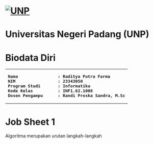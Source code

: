 # [![UNP](https://unp.ac.id/nfs-assets/all/images/logo_unp_white.png)](https://unp.ac.id/)
# Universitas Negeri Padang (UNP)

# Biodata Diri
<table>
<tr>
<td>
<b><pre>
Nama                : Raditya Putra Farma
NIM                 : 23343050
Program Studi       : Informatika
Kode Kelas          : INF1.62.1008
Dosen Pengampu      : Randi Proska Sandra, M.Sc
</pre></b>
</td>
</tr>
</table>

# Job Sheet 1
<p> Algoritma merupakan urutan langkah-langkah </p>
